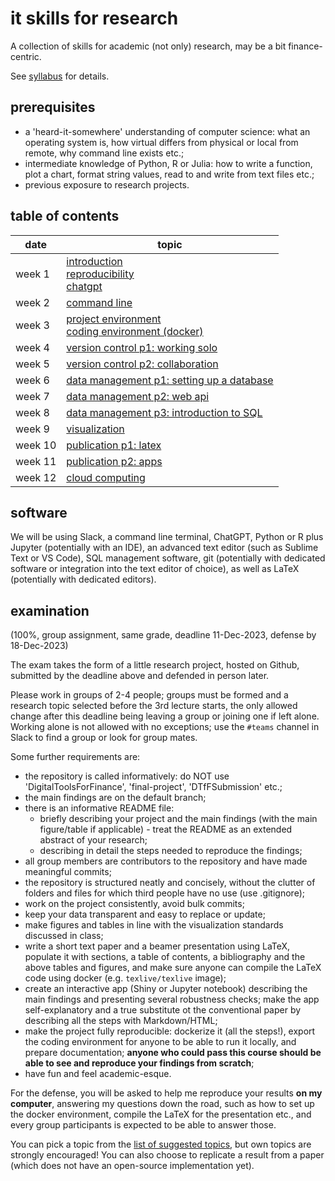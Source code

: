 # it skills for research

A collection of skills for academic (not only) research, may be a bit finance-centric.

See [syllabus](syllabus.pdf) for details.

## prerequisites

- a 'heard-it-somewhere' understanding of computer science: what an operating system is, how virtual differs from physical or local from remote, why command line exists etc.;
- intermediate knowledge of Python, R or Julia: how to write a function, plot a chart, format string values, read to and write from text files etc.;
- previous exposure to research projects.

## table of contents

| date    | topic
| ----    | ----
| week 1  | [introduction](./introduction.md)<br/>            [reproducibility](https://the-turing-way.netlify.app/welcome.html)<br/>[chatgpt](https://papers.ssrn.com/sol3/papers.cfm?abstract_id=4391863)
| week 2  | [command line](./command-line.md)
| week 3  | [project environment](./project-environment.md)<br/>[coding environment (docker)](./coding-environment.md)
| week 4  | [version control p1: working solo](./version-control.md)
| week 5  | [version control p2: collaboration](./collaboration-tools.md)
| week 6  | [data management p1: setting up a database](./data-management.md)
| week 7  | [data management p2: web api](./web-api.md)
| week 8  | [data management p3: introduction to SQL](./sql-basics.md)
| week 9  | [visualization](./visualization.md)
| week 10 | [publication p1: latex](./writing-with-latex.md)
| week 11 | [publication p2: apps](./apps.md)
| week 12 | [cloud computing](./cloud-computing.md)

## software

We will be using Slack, a command line terminal, ChatGPT, Python or R plus Jupyter (potentially with an IDE), an advanced text editor (such as Sublime Text or VS Code), SQL management software, git (potentially with dedicated software or integration into the text editor of choice), as well as LaTeX (potentially with dedicated editors).

## examination

(100\%, group assignment, same grade, deadline 11-Dec-2023, defense by 18-Dec-2023)

The exam takes the form of a little research project, hosted on Github, submitted by the deadline above and defended in person later.

Please work in groups of 2-4 people; groups must be formed and a research topic selected before the 3rd lecture starts, the only allowed change after this deadline being leaving a group or joining one if left alone. Working alone is not allowed with no exceptions; use the `#teams` channel in Slack to find a group or look for group mates.

Some further requirements are:

- the repository is called informatively: do NOT use 'DigitalToolsForFinance', 'final-project', 'DTfFSubmission' etc.; 
- the main findings are on the default branch; 
- there is an informative README file:
  -  briefly describing your project and the main findings (with the main figure/table if applicable) - treat the README as an extended abstract of your research;
  -  describing in detail the steps needed to reproduce the findings; 
- all group members are contributors to the repository and have made meaningful commits;
- the repository is structured neatly and concisely, without the clutter of folders and files for which third people have no use (use .gitignore);
- work on the project consistently, avoid bulk commits;
- keep your data transparent and easy to replace or update;
- make figures and tables in line with the visualization standards discussed in class;
- write a short text paper and a beamer presentation using LaTeX, populate it with sections, a table of contents, a bibliography and the above tables and figures, and make sure anyone can compile the LaTeX code using docker (e.g. `texlive/texlive` image);
- create an interactive app (Shiny or Jupyter notebook) describing the main findings and presenting several robustness checks; make the app self-explanatory and a true substitute ot the conventional paper by describing all the steps with Markdown/HTML;
- make the project fully reproducible: dockerize it (all the steps!), export the coding environment for anyone to be able to run it locally, and prepare documentation; **anyone who could pass this course should be able to see and reproduce your findings from scratch**;
- have fun and feel academic-esque.

For the defense, you will be asked to help me reproduce your results **on my computer**, answering my questions down the road, such as how to set up the docker environment, compile the LaTeX for the presentation etc., and every group participants is expected to be able to answer those.

You can pick a topic from the [list of suggested topics](./research-topics.md), but own topics are strongly encouraged! You can also choose to replicate a result from a paper (which does not have an open-source implementation yet).


